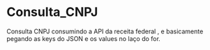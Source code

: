 # Consulta_CNPJ
Consulta CNPJ consumindo a API da receita federal , e basicamente pegando as keys do JSON e os values no laço do for.
